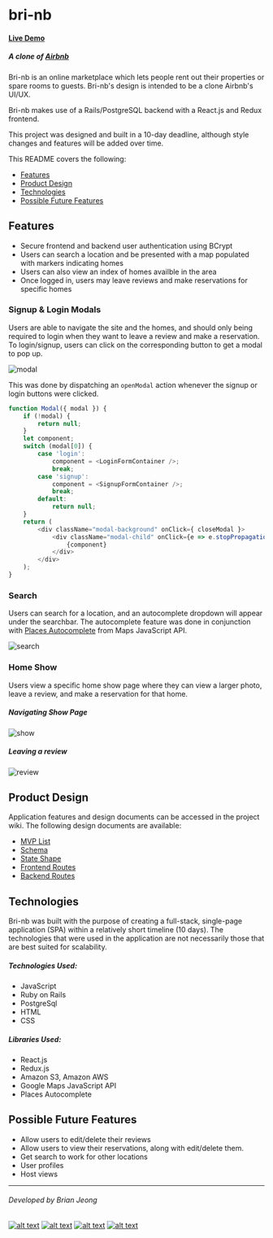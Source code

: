 # bri-nb

#### [Live Demo](https://bri-nb.herokuapp.com/#/)
##### A clone of [Airbnb](https://www.airbnb.com/ "Airbnb")

Bri-nb is an online marketplace which lets people rent out their properties or spare rooms to guests. Bri-nb's design is intended to be a clone Airbnb's UI/UX.

Bri-nb makes use of a Rails/PostgreSQL backend with a React.js and Redux frontend.

This project was designed and built in a 10-day deadline, although style changes and features will be added over time.

This README covers the following:

* [Features](#features)
* [Product Design](#product-design)
* [Technologies](#technologies)
* [Possible Future Features](#possible-future-features)

## Features

* Secure frontend and backend user authentication using BCrypt
* Users can search a location and be presented with a map populated with markers indicating homes
* Users can also view an index of homes availble in the area
* Once logged in, users may leave reviews and make reservations for specific homes

### Signup & Login Modals

Users are able to navigate the site and the homes, and should only being required to login when they want to leave a review and make a reservation. To login/signup, users can click on the corresponding button to get a modal to pop up.

![modal](https://media.giphy.com/media/4Tgx9wtsge7UEGhGKq/giphy.gif)

This was done by dispatching an `openModal` action whenever the signup or login buttons were clicked.

```javascript
function Modal({ modal }) {
    if (!modal) {
        return null;
    }
    let component;
    switch (modal[0]) {
        case 'login':
            component = <LoginFormContainer />;
            break;
        case 'signup':
            component = <SignupFormContainer />;
            break;
        default:
            return null;
    }
    return (
        <div className="modal-background" onClick={ closeModal }>
            <div className="modal-child" onClick={e => e.stopPropagation()}>
                {component}
            </div>
        </div>
    );
}
```
### Search

Users can search for a location, and an autocomplete dropdown will appear under the searchbar. The autocomplete feature was done in conjunction with [Places Autocomplete](https://developers.google.com/maps/documentation/javascript/examples/places-autocomplete) from Maps JavaScript API.

![search](https://media.giphy.com/media/69EoZ4TGYWexythMHY/giphy.gif)

### Home Show

Users view a specific home show page where they can view a larger photo, leave a review, and make a reservation for that home.

##### Navigating Show Page
![show](https://media.giphy.com/media/FdpoxeXsf4npxC0pDq/giphy.gif)

##### Leaving a review
![review](https://media.giphy.com/media/PO8razNrfQexdSznOA/giphy.gif)

## Product Design

Application features and design documents can be accessed in the project wiki. The following design documents are available:

* [MVP List](https://github.com/bjjeong/bri-nb/wiki/MVP-List)
* [Schema](https://github.com/bjjeong/bri-nb/wiki/Schema)
* [State Shape](https://github.com/bjjeong/bri-nb/wiki/State-Shape)
* [Frontend Routes](https://github.com/bjjeong/bri-nb/wiki/Frontend-Routes)
* [Backend Routes](https://github.com/bjjeong/bri-nb/wiki/Backend-Routes)

## Technologies
Bri-nb was built with the purpose of creating a full-stack, single-page application (SPA) within a relatively short timeline (10 days). The technologies that were used in the application are not necessarily those that are best suited for scalability.

##### Technologies Used:
* JavaScript
* Ruby on Rails
* PostgreSql
* HTML
* CSS

##### Libraries Used:
* React.js
* Redux.js
* Amazon S3, Amazon AWS
* Google Maps JavaScript API
* Places Autocomplete

## Possible Future Features
* Allow users to edit/delete their reviews
* Allow users to view their reservations, along with edit/delete them.
* Get search to work for other locations
* User profiles
* Host views

---------

###### Developed by Brian Jeong

[![alt text][4.1]][4]
[![alt text][3.1]][3]
[![alt text][1.1]][1]
[![alt text][2.1]][2]

[1.1]: http://i68.tinypic.com/6t05e9.jpg (LinkedIn)
[2.1]: http://i65.tinypic.com/e9f252.jpg (Facebook)
[3.1]: http://i63.tinypic.com/33ligky.png (Instagram)
[4.1]: http://i63.tinypic.com/2nsmdkg.png (elbrian)

[1]: https://www.linkedin.com/in/bjjeong/
[2]: https://www.facebook.com/bjjeong1
[3]: https://www.instagram.com/bjjeong
[4]: http://www.elbrian.com/
